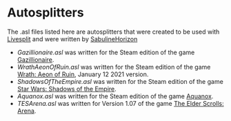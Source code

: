 # Autosplitters
The .asl files listed here are autosplitters that were created to be used with [Livesplit](https://livesplit.org/) and were written by [SabulineHorizon](https://github.com/SabulineHorizon)<br>

- *Gazillionaire.asl* was written for the Steam edition of the game [Gazillionaire](https://store.steampowered.com/app/1169100/Gazillionaire/).<br>
- *WrathAeonOfRuin.asl* was written for the Steam edition of the game [Wrath: Aeon of Ruin](https://store.steampowered.com/app/1000410/WRATH_Aeon_of_Ruin/), January 12 2021 version.<br>
- *ShadowsOfTheEmpire.asl* was written for the Steam edition of the game [Star Wars: Shadows of the Empire](https://store.steampowered.com/app/560170/STAR_WARS_SHADOWS_OF_THE_EMPIRE/).<br>
- *Aquanox.asl* was written for the Steam edition of the game [Aquanox](https://store.steampowered.com/app/39630/AquaNox/).<br>
- *TESArena.asl* was written for Version 1.07 of the game [The Elder Scrolls: Arena](https://en.uesp.net/wiki/Arena:Files).<br>

